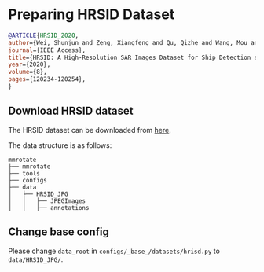 # Preparing HRSID Dataset

<!-- [DATASET] -->

```bibtex
@ARTICLE{HRSID_2020,
author={Wei, Shunjun and Zeng, Xiangfeng and Qu, Qizhe and Wang, Mou and Su, Hao and Shi, Jun},
journal={IEEE Access},
title={HRSID: A High-Resolution SAR Images Dataset for Ship Detection and Instance Segmentation},
year={2020},
volume={8},
pages={120234-120254},
}
```

## Download HRSID dataset

The HRSID dataset can be downloaded from [here](https://drive.google.com/file/d/1BZTU8Gyg20wqHXtBPFzRazn_lEdvhsbE/view).

The data structure is as follows:

```none
mmrotate
├── mmrotate
├── tools
├── configs
├── data
│   ├── HRSID_JPG
│   │   ├── JPEGImages
│   │   ├── annotations
```

## Change base config

Please change `data_root` in `configs/_base_/datasets/hrisd.py` to `data/HRSID_JPG/`.
